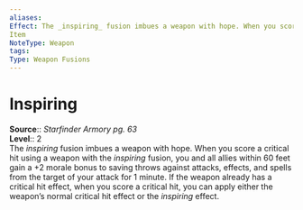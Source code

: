 ```yaml
---
aliases: 
Effect: The _inspiring_ fusion imbues a weapon with hope. When you score a critical hit using a weapon with the _inspiring_ fusion, you and all allies within 60 feet gain a +2 morale bonus to saving throws against attacks, effects, and spells from the target of your attack for 1 minute. If the weapon already has a critical hit effect, when you score a critical hit, you can apply either the weapon’s normal critical hit effect or the _inspiring_ effect.
Item
NoteType: Weapon
tags: 
Type: Weapon Fusions
---
```


# Inspiring

**Source**:: _Starfinder Armory pg. 63_  
**Level**:: 2  
The _inspiring_ fusion imbues a weapon with hope. When you score a critical hit using a weapon with the _inspiring_ fusion, you and all allies within 60 feet gain a +2 morale bonus to saving throws against attacks, effects, and spells from the target of your attack for 1 minute. If the weapon already has a critical hit effect, when you score a critical hit, you can apply either the weapon’s normal critical hit effect or the _inspiring_ effect.
